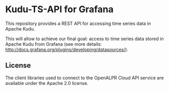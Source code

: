 Kudu-TS-API for Grafana
=======================

This repository provides a REST API for accessing time series data in Apache Kudu. 

This will allow to achieve our final goal: access to time series data stored in 
Apache Kudu from Grafana (see more details: http://docs.grafana.org/plugins/developing/datasources/).

License
----------
The client libraries used to connect to the OpenALPR Cloud API service are available under the Apache 2.0 license.